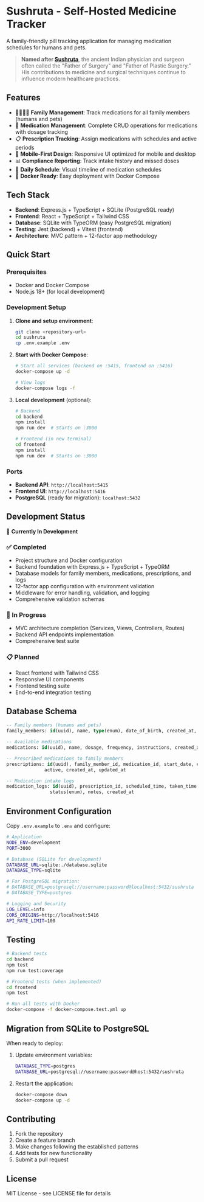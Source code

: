 # Sushruta - Self-Hosted Medicine Tracker

A family-friendly pill tracking application for managing medication schedules for humans and pets.

> **Named after [Sushruta](https://en.wikipedia.org/wiki/Sushruta)**, the ancient Indian physician and surgeon often called the "Father of Surgery" and "Father of Plastic Surgery." His contributions to medicine and surgical techniques continue to influence modern healthcare practices.

## Features

- 👨‍👩‍👧‍👦 **Family Management**: Track medications for all family members (humans and pets)
- 💊 **Medication Management**: Complete CRUD operations for medications with dosage tracking
- 📋 **Prescription Tracking**: Assign medications with schedules and active periods
- 📱 **Mobile-First Design**: Responsive UI optimized for mobile and desktop
- 📊 **Compliance Reporting**: Track intake history and missed doses
- 🔄 **Daily Schedule**: Visual timeline of medication schedules
- 🐳 **Docker Ready**: Easy deployment with Docker Compose

## Tech Stack

- **Backend**: Express.js + TypeScript + SQLite (PostgreSQL ready)
- **Frontend**: React + TypeScript + Tailwind CSS
- **Database**: SQLite with TypeORM (easy PostgreSQL migration)
- **Testing**: Jest (backend) + Vitest (frontend)
- **Architecture**: MVC pattern + 12-factor app methodology

## Quick Start

### Prerequisites

- Docker and Docker Compose
- Node.js 18+ (for local development)

### Development Setup

1. **Clone and setup environment**:
   ```bash
   git clone <repository-url>
   cd sushruta
   cp .env.example .env
   ```

2. **Start with Docker Compose**:
   ```bash
   # Start all services (backend on :5415, frontend on :5416)
   docker-compose up -d
   
   # View logs
   docker-compose logs -f
   ```

3. **Local development** (optional):
   ```bash
   # Backend
   cd backend
   npm install
   npm run dev  # Starts on :3000
   
   # Frontend (in new terminal)
   cd frontend
   npm install
   npm run dev  # Starts on :3000
   ```

### Ports

- **Backend API**: `http://localhost:5415`
- **Frontend UI**: `http://localhost:5416`
- **PostgreSQL** (ready for migration): `localhost:5432`

## Development Status

🚧 **Currently In Development** 

### ✅ Completed
- Project structure and Docker configuration
- Backend foundation with Express.js + TypeScript + TypeORM
- Database models for family members, medications, prescriptions, and logs
- 12-factor app configuration with environment validation
- Middleware for error handling, validation, and logging
- Comprehensive validation schemas

### 🔄 In Progress
- MVC architecture completion (Services, Views, Controllers, Routes)
- Backend API endpoints implementation
- Comprehensive test suite

### 📋 Planned
- React frontend with Tailwind CSS
- Responsive UI components
- Frontend testing suite
- End-to-end integration testing

## Database Schema

```sql
-- Family members (humans and pets)
family_members: id(uuid), name, type(enum), date_of_birth, created_at, updated_at

-- Available medications  
medications: id(uuid), name, dosage, frequency, instructions, created_at, updated_at

-- Prescribed medications to family members
prescriptions: id(uuid), family_member_id, medication_id, start_date, end_date, 
              active, created_at, updated_at

-- Medication intake logs
medication_logs: id(uuid), prescription_id, scheduled_time, taken_time, 
                status(enum), notes, created_at
```

## Environment Configuration

Copy `.env.example` to `.env` and configure:

```bash
# Application
NODE_ENV=development
PORT=3000

# Database (SQLite for development)
DATABASE_URL=sqlite:./database.sqlite
DATABASE_TYPE=sqlite

# For PostgreSQL migration:
# DATABASE_URL=postgresql://username:password@localhost:5432/sushruta
# DATABASE_TYPE=postgres

# Logging and Security
LOG_LEVEL=info
CORS_ORIGINS=http://localhost:5416
API_RATE_LIMIT=100
```

## Testing

```bash
# Backend tests
cd backend
npm test
npm run test:coverage

# Frontend tests (when implemented)
cd frontend
npm test

# Run all tests with Docker
docker-compose -f docker-compose.test.yml up
```

## Migration from SQLite to PostgreSQL

When ready to deploy:

1. Update environment variables:
   ```bash
   DATABASE_TYPE=postgres
   DATABASE_URL=postgresql://username:password@host:5432/sushruta
   ```

2. Restart the application:
   ```bash
   docker-compose down
   docker-compose up -d
   ```

## Contributing

1. Fork the repository
2. Create a feature branch
3. Make changes following the established patterns
4. Add tests for new functionality
5. Submit a pull request

## License

MIT License - see LICENSE file for details
